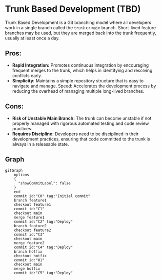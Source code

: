 # Trunk Based Development (TBD)
 Trunk Based Development is a Git branching model where all developers work in a single branch called the ``trunk`` or ``main`` branch. Short-lived feature branches may be used, but they are merged back into the trunk frequently, usually at least once a day.

## Pros:

- **Rapid Integration:** Promotes continuous integration by encouraging frequent merges to the trunk, which helps in identifying and resolving conflicts early.
 - **Simplicity:** Maintains a simple repository structure that is easy to navigate and manage.
Speed: Accelerates the development process by reducing the overhead of managing multiple long-lived branches.

## Cons:

- **Risk of Unstable Main Branch:** The trunk can become unstable if not properly managed with rigorous automated testing and code review practices.
- **Requires Discipline:** Developers need to be disciplined in their development practices, ensuring that code committed to the trunk is always in a releasable state.


## Graph

```mermaid
gitGraph
    options
    {
      "showCommitLabel": false
    }
    end
    commit id:"C0" tag:"Initial commit"
    branch feature1
    checkout feature1
    commit id:"C1"
    checkout main
    merge feature1
    commit id:"C2" tag:"Deploy"
    branch feature2
    checkout feature2
    commit id:"C3"
    checkout main
    merge feature2
    commit id:"C4" tag:"Deploy"
    branch hotfix
    checkout hotfix
    commit id:"H1"
    checkout main
    merge hotfix
    commit id:"C5" tag:"Deploy"
```